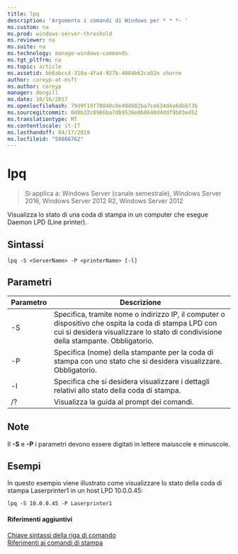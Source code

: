 ```yaml
---
title: lpq
description: 'Argomento i comandi di Windows per * * *- '
ms.custom: na
ms.prod: windows-server-threshold
ms.reviewer: na
ms.suite: na
ms.technology: manage-windows-commands
ms.tgt_pltfrm: na
ms.topic: article
ms.assetid: bb6abcc4-310a-4fa4-927b-4084b62ca02e vhorne
author: coreyp-at-msft
ms.author: coreyp
manager: dongill
ms.date: 10/16/2017
ms.openlocfilehash: 79d9f19f70840c8e40d602ba7ce634d4a6dbb73b
ms.sourcegitcommit: 0d0b32c8986ba7db9536e0b8648d4ddf9b03e452
ms.translationtype: MT
ms.contentlocale: it-IT
ms.lasthandoff: 04/17/2019
ms.locfileid: "59866762"
---
```

# <a name="lpq"></a>lpq

>Si applica a: Windows Server (canale semestrale), Windows Server 2016, Windows Server 2012 R2, Windows Server 2012

Visualizza lo stato di una coda di stampa in un computer che esegue Daemon LPD (Line printer).  
  
## <a name="syntax"></a>Sintassi  
```  
lpq -S <ServerName> -P <printerName> [-l]  
```  
## <a name="parameters"></a>Parametri  
|Parametro|Descrizione|  
|-------|--------|  
|-S <ServerName>|Specifica, tramite nome o indirizzo IP, il computer o dispositivo che ospita la coda di stampa LPD con cui si desidera visualizzare lo stato di condivisione della stampante. Obbligatorio.|  
|-P <printerName>|Specifica (nome) della stampante per la coda di stampa con uno stato che si desidera visualizzare. Obbligatorio.|  
|-l|Specifica che si desidera visualizzare i dettagli relativi allo stato della coda di stampa.|  
|/?|Visualizza la guida al prompt dei comandi.|  
## <a name="remarks"></a>Note  
Il **-S** e **-P** i parametri devono essere digitati in lettere maiuscole e minuscole.  
## <a name="BKMK_examples"></a>Esempi  
In questo esempio viene illustrato come visualizzare lo stato della coda di stampa Laserprinter1 in un host LPD 10.0.0.45:  
```  
lpq -S 10.0.0.45 -P Laserprinter1  
```  
#### <a name="additional-references"></a>Riferimenti aggiuntivi  
[Chiave sintassi della riga di comando](command-line-syntax-key.md)  
[Riferimenti ai comandi di stampa](print-command-reference.md)  
